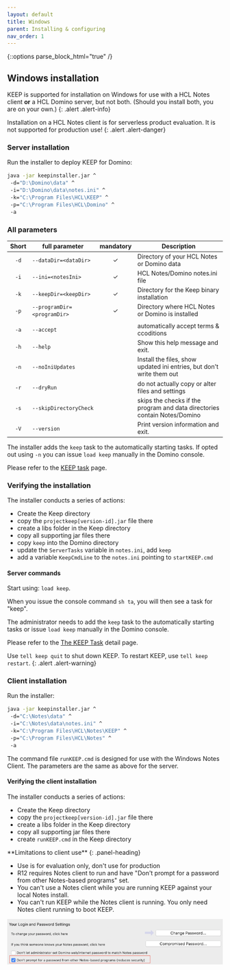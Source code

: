 ```yaml
---
layout: default
title: Windows
parent: Installing & configuring
nav_order: 1
---
```


{::options parse_block_html="true" /}

## Windows installation

KEEP is supported for installation on Windows for use with a HCL Notes client **or** a HCL Domino server, but not both. (Should you install both, you are on your own.)
{: .alert .alert-info}

Installation on a HCL Notes client is for serverless product evaluation. It is not supported for production use!
{: .alert .alert-danger}

### Server installation

Run the installer to deploy KEEP for Domino:

```bash
java -jar keepinstaller.jar ^
 -d="D:\Domino\data" ^
 -i="D:\Domino\data\notes.ini" ^
 -k="C:\Program Files\HCL\KEEP" ^
 -p="C:\Program Files\HCL\Domino" ^
 -a
```

### All parameters

| Short | full parameter              | mandatory | Description                                                                     |
| :---: | --------------------------- | :-------: | ------------------------------------------------------------------------------- |
| `-d`  | `--dataDir=<dataDir>`       |     ✓     | Directory of your HCL Notes or Domino data                                      |
| `-i`  | `--ini=<notesIni>`          |     ✓     | HCL Notes/Domino notes.ini file                                                 |
| `-k`  | `--keepDir=<keepDir>`       |     ✓     | Directory for the Keep binary installation                                      |
| `-p`  | `--programDir=<programDir>` |     ✓     | Directory where HCL Notes or Domino is installed                                |
|       |                             |           |
| `-a`  | `--accept`                  |           | automatically accept terms & ccoditions                                         |
| `-h`  | `--help`                    |           | Show this help message and exit.                                                |
| `-n`  | `--noIniUpdates`            |           | Install the files, show updated ini entries, but don't write them out           |
| `-r`  | `--dryRun`                  |           | do not actually copy or alter files and settings                                |
| `-s`  | `--skipDirectoryCheck`      |           | skips the checks if the program and data directories<br /> contain Notes/Domino |
| `-V`  | `--version`                 |           | Print version information and exit.                                             |

The installer adds the `keep` task to the automatically starting tasks. If opted out using `-n` you can issue `load keep` manually in the Domino console.

Please refer to the [KEEP task](../../../usingkeep/keeptask) page.

### Verifying the installation

The installer conducts a series of actions:

- Create the Keep directory
- copy the `projectkeep[version-id].jar` file there
- create a libs folder in the Keep directory
- copy all supporting jar files there
- copy `keep` into the Domino directory
- update the `ServerTasks` variable in `notes.ini`, add `keep`
- add a variable `KeepCmdLine` to the `notes.ini` pointing to `startKEEP.cmd`

#### Server commands

Start using: `load keep`.

When you issue the console command `sh ta`, you will then see a task for "keep".

The administrator needs to add the `keep` task to the automatically starting tasks or issue `load keep` manually in the Domino console.

Please refer to the [The KEEP Task](../../usingkeep/keeptask) detail page.

Use `tell keep quit` to shut down KEEP. To restart KEEP, use `tell keep restart`.
{: .alert .alert-warning}

### Client installation

Run the installer:

```bash
java -jar keepinstaller.jar ^
 -d="C:\Notes\data" ^
 -i="C:\Notes\data\notes.ini" ^
 -k="C:\Program Files\HCL\Notes\KEEP" ^
 -p="C:\Program Files\HCL\Notes" ^
 -a
```

The command file `runKEEP.cmd` is designed for use with the Windows Notes Client. The parameters are the same as above for the server.

#### Verifying the client installation

The installer conducts a series of actions:

- Create the Keep directory
- copy the `projectkeep[version-id].jar` file there
- create a libs folder in the Keep directory
- copy all supporting jar files there
- create `runKEEP.cmd` in the Keep directory

<div class="panel panel-danger">
**Limitations to client use**
{: .panel-heading}
<div class="panel-body">

- Use is for evaluation only, don't use for production
- R12 requires Notes client to run and have "Don't prompt for a password from other Notes-based programs" set.
- You can't use a Notes client while you are running KEEP against your local Notes install.
- You can't run KEEP while the Notes client is running. You only need Notes client running to boot KEEP.

![Notes security](../../assets/images/NotesSecurity.png)

</div></div>
